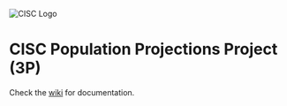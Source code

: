 ![CISC Logo](http://www.cunysustainablecities.org/wp-content/themes/editorial/images/cisc-logo-grey.png)

# CISC Population Projections Project (3P)

Check the [wiki](https://github.com/CARSILab/CISC/wiki) for documentation.
